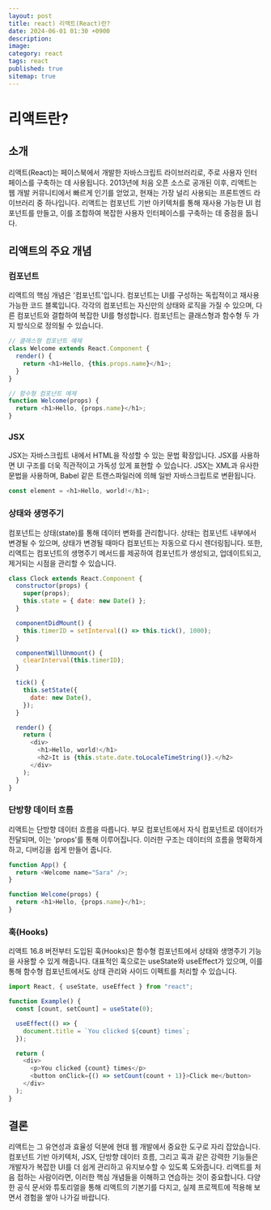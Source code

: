 ```yaml
---
layout: post
title: react) 리액트(React)란?
date: 2024-06-01 01:30 +0900
description:
image:
category: react
tags: react
published: true
sitemap: true
---
```


# 리액트란?

## 소개

리액트(React)는 페이스북에서 개발한 자바스크립트 라이브러리로, 주로 사용자 인터페이스를 구축하는 데 사용됩니다. 2013년에 처음 오픈 소스로 공개된 이후, 리액트는 웹 개발 커뮤니티에서 빠르게 인기를 얻었고, 현재는 가장 널리 사용되는 프론트엔드 라이브러리 중 하나입니다. 리액트는 컴포넌트 기반 아키텍처를 통해 재사용 가능한 UI 컴포넌트를 만들고, 이를 조합하여 복잡한 사용자 인터페이스를 구축하는 데 중점을 둡니다.

## 리액트의 주요 개념

### 컴포넌트

리액트의 핵심 개념은 '컴포넌트'입니다. 컴포넌트는 UI를 구성하는 독립적이고 재사용 가능한 코드 블록입니다. 각각의 컴포넌트는 자신만의 상태와 로직을 가질 수 있으며, 다른 컴포넌트와 결합하여 복잡한 UI를 형성합니다. 컴포넌트는 클래스형과 함수형 두 가지 방식으로 정의될 수 있습니다.

```javascript
// 클래스형 컴포넌트 예제
class Welcome extends React.Component {
  render() {
    return <h1>Hello, {this.props.name}</h1>;
  }
}

// 함수형 컴포넌트 예제
function Welcome(props) {
  return <h1>Hello, {props.name}</h1>;
}
```

### JSX

JSX는 자바스크립트 내에서 HTML을 작성할 수 있는 문법 확장입니다. JSX를 사용하면 UI 구조를 더욱 직관적이고 가독성 있게 표현할 수 있습니다. JSX는 XML과 유사한 문법을 사용하며, Babel 같은 트랜스파일러에 의해 일반 자바스크립트로 변환됩니다.

```javascript
const element = <h1>Hello, world!</h1>;
```

### 상태와 생명주기

컴포넌트는 상태(state)를 통해 데이터 변화를 관리합니다. 상태는 컴포넌트 내부에서 변경될 수 있으며, 상태가 변경될 때마다 컴포넌트는 자동으로 다시 렌더링됩니다. 또한, 리액트는 컴포넌트의 생명주기 메서드를 제공하여 컴포넌트가 생성되고, 업데이트되고, 제거되는 시점을 관리할 수 있습니다.

```javascript
class Clock extends React.Component {
  constructor(props) {
    super(props);
    this.state = { date: new Date() };
  }

  componentDidMount() {
    this.timerID = setInterval(() => this.tick(), 1000);
  }

  componentWillUnmount() {
    clearInterval(this.timerID);
  }

  tick() {
    this.setState({
      date: new Date(),
    });
  }

  render() {
    return (
      <div>
        <h1>Hello, world!</h1>
        <h2>It is {this.state.date.toLocaleTimeString()}.</h2>
      </div>
    );
  }
}
```

### 단방향 데이터 흐름

리액트는 단방향 데이터 흐름을 따릅니다. 부모 컴포넌트에서 자식 컴포넌트로 데이터가 전달되며, 이는 'props'를 통해 이루어집니다. 이러한 구조는 데이터의 흐름을 명확하게 하고, 디버깅을 쉽게 만들어 줍니다.

```javascript
function App() {
  return <Welcome name="Sara" />;
}

function Welcome(props) {
  return <h1>Hello, {props.name}</h1>;
}
```

### 훅(Hooks)

리액트 16.8 버전부터 도입된 훅(Hooks)은 함수형 컴포넌트에서 상태와 생명주기 기능을 사용할 수 있게 해줍니다. 대표적인 훅으로는 useState와 useEffect가 있으며, 이를 통해 함수형 컴포넌트에서도 상태 관리와 사이드 이펙트를 처리할 수 있습니다.

```javascript
import React, { useState, useEffect } from "react";

function Example() {
  const [count, setCount] = useState(0);

  useEffect(() => {
    document.title = `You clicked ${count} times`;
  });

  return (
    <div>
      <p>You clicked {count} times</p>
      <button onClick={() => setCount(count + 1)}>Click me</button>
    </div>
  );
}
```

## 결론

리액트는 그 유연성과 효율성 덕분에 현대 웹 개발에서 중요한 도구로 자리 잡았습니다. 컴포넌트 기반 아키텍처, JSX, 단방향 데이터 흐름, 그리고 훅과 같은 강력한 기능들은 개발자가 복잡한 UI를 더 쉽게 관리하고 유지보수할 수 있도록 도와줍니다. 리액트를 처음 접하는 사람이라면, 이러한 핵심 개념들을 이해하고 연습하는 것이 중요합니다. 다양한 공식 문서와 튜토리얼을 통해 리액트의 기본기를 다지고, 실제 프로젝트에 적용해 보면서 경험을 쌓아 나가길 바랍니다.

